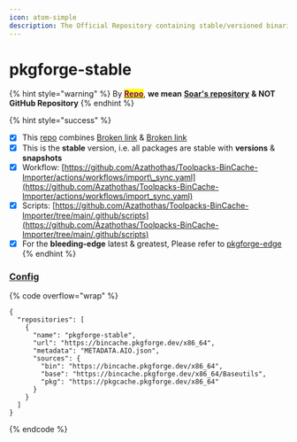 ```yaml
---
icon: atom-simple
description: The Official Repository containing stable/versioned binaries/packages
---
```


# pkgforge-stable

{% hint style="warning" %}
By [<mark style="color:purple;">**Repo**</mark>](https://soar.qaidvoid.dev/configuration#repository-configuration), **we mean** [**Soar's repository**](https://soar.qaidvoid.dev/configuration#repository-configuration) **& NOT GitHub Repository**
{% endhint %}

{% hint style="success" %}
* [x] This [repo](https://soar.qaidvoid.dev/configuration#repository-configuration) combines [Broken link](broken-reference "mention") & [Broken link](broken-reference "mention")
* [x] This is the **stable** version, i.e. all packages are stable with **versions** & **snapshots**
* [x] Workflow: [https://github.com/Azathothas/Toolpacks-BinCache-Importer/actions/workflows/import\_sync.yaml](https://github.com/Azathothas/Toolpacks-BinCache-Importer/actions/workflows/import_sync.yaml)
* [x] Scripts: [https://github.com/Azathothas/Toolpacks-BinCache-Importer/tree/main/.github/scripts](https://github.com/Azathothas/Toolpacks-BinCache-Importer/tree/main/.github/scripts)
* [x] For the **bleeding-edge** latest & greatest, Please refer to [pkgforge-edge](../pkgforge-edge/ "mention")
{% endhint %}

### [Config](https://soar.qaidvoid.dev/configuration#repository-configuration)

{% code overflow="wrap" %}
```jsonp
{
  "repositories": [
    {
      "name": "pkgforge-stable",
      "url": "https://bincache.pkgforge.dev/x86_64",
      "metadata": "METADATA.AIO.json",
      "sources": {
        "bin": "https://bincache.pkgforge.dev/x86_64",
        "base": "https://bincache.pkgforge.dev/x86_64/Baseutils",
        "pkg": "https://pkgcache.pkgforge.dev/x86_64"
      }
    }
  ]
}
```
{% endcode %}
